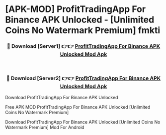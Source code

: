 # [APK-MOD] ProfitTradingApp For Binance APK Unlocked - [Unlimited Coins No Watermark Premium] fmkti



<div align="center">
<h3>🔴 Download [Server1] 👉👉 <a href="https://momento.my/?title=ProfitTradingApp_For_Binance_APK_Unlocked">ProfitTradingApp For Binance APK Unlocked Mod Apk</a></h3><br>

<h3>🔴 Download [Server2] 👉👉 <a href="https://momento.my/?title=ProfitTradingApp_For_Binance_APK_Unlocked">ProfitTradingApp For Binance APK Unlocked Mod Apk</a></h3>
</div>



Download ProfitTradingApp For Binance APK Unlocked 

Free APK MOD ProfitTradingApp For Binance APK Unlocked [Unlimited Coins No Watermark Premium]

Download ProfitTradingApp For Binance APK Unlocked [Unlimited Coins No Watermark Premium] Mod For Android
